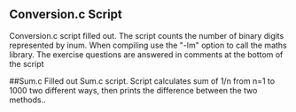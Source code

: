 ## Conversion.c Script
Conversion.c script filled out. 
The script counts the number of binary digits represented by inum.
When compiling use the "-lm" option to call the maths library.
The exercise questions are answered in comments at the bottom of the script

##Sum.c
Filled out Sum.c script. Script calculates sum of 1/n from n=1 to 1000 two different ways, then prints the difference between the two methods..
